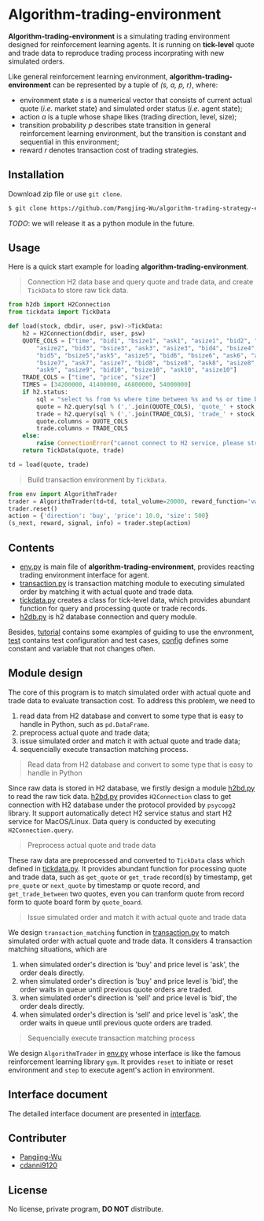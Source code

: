 # Algorithm-trading-environment

**Algorithm-trading-environment** is a simulating trading environment designed for reinforcement learning agents. It is running on **tick-level** quote and trade data to reproduce trading process incorprating with new simulated orders. 
 
Like general reinforcement learning environment, **algorithm-trading-environment** can be represented by a tuple of *(s, a, p, r)*, where:
* environment state *s* is a numerical vector that consists of current actual quote (*i.e.* market state) and simulated order status (*i.e.* agent state);
* action *a* is a tuple whose shape likes (trading direction, level, size);
* transition probability *p* describes state transition in general reinforcement learning environment, but the transition is constant and sequential in this environment;
* reward *r* denotes transaction cost of trading strategies.


## Installation

Download zip file or use `git clone`.

```bash
$ git clone https://github.com/Pangjing-Wu/algorithm-trading-strategy-environment.git
```

*TODO*: we will release it as a python module in the future.


## Usage

Here is a quick start example for loading **algorithm-trading-environment**.

> Connection H2 data base and query quote and trade data, and create `TickData` to store raw tick data.
```python
from h2db import H2Connection
from tickdata import TickData

def load(stock, dbdir, user, psw)->TickData:
    h2 = H2Connection(dbdir, user, psw)
    QUOTE_COLS = ["time", "bid1", "bsize1", "ask1", "asize1", "bid2", "bsize2", "ask2",
        "asize2", "bid3", "bsize3", "ask3", "asize3", "bid4", "bsize4", "ask4", "asize4",
        "bid5", "bsize5","ask5", "asize5", "bid6", "bsize6", "ask6", "asize6", "bid7",
        "bsize7", "ask7", "asize7", "bid8", "bsize8", "ask8", "asize8", "bid9", "bsize9",
        "ask9", "asize9", "bid10", "bsize10", "ask10", "asize10"]
    TRADE_COLS = ["time", "price", "size"]
    TIMES = [34200000, 41400000, 46800000, 54000000]
    if h2.status:
        sql = "select %s from %s where time between %s and %s or time between %s and %s"
        quote = h2.query(sql % (','.join(QUOTE_COLS), 'quote_' + stock, *TIMES))
        trade = h2.query(sql % (','.join(TRADE_COLS), 'trade_' + stock, *TIMES))
        quote.columns = QUOTE_COLS
        trade.columns = TRADE_COLS
    else:
        raise ConnectionError("cannot connect to H2 service, please strat H2 service first.")
    return TickData(quote, trade)

td = load(quote, trade)
```
> Build transaction environment by `TickData`.
```python
from env import AlgorithmTrader
trader = AlgorithmTrader(td=td, total_volume=20000, reward_function='vwap', wait_t=0, max_level=5)
trader.reset()
action = {'direction': 'buy', 'price': 10.0, 'size': 500}
(s_next, reward, signal, info) = trader.step(action)
```

## Contents

* [env.py](env.py) is main file of **algorithm-trading-environment**, provides reacting trading environment interface for agent.
* [transaction.py](transaction.py) is transaction matching module to executing simulated order by matching it with actual quote and trade data.
* [tickdata.py](tickdata.py) creates a class for tick-level data, which provides abundant function for query and processing quote or trade records.
* [h2db.py](h2db.py) is h2 database connection and query module.

Besides, [tutorial](./tutorial) contains some examples of guiding to use the envronment, [test](./test) contains test configuration and test cases, [config](./config) defines some constant and variable that not changes often.


## Module design

The core of this program is to match simulated order with actual quote and trade data to evaluate transaction cost. To address this problem, we need to

1. read data from H2 database and convert to some type that is easy to handle in Python, such as `pd.DataFrame`.
2. preprocess actual quote and trade data;
3. issue simulated order and match it with actual quote and trade data;
4. sequencially execute transaction matching process.

> Read data from H2 database and convert to some type that is easy to handle in Python

Since raw data is stored in H2 database, we firstly design a module [h2bd.py](h2db.py) to read the raw tick data. [h2bd.py](h2db.py) provides `H2Connection` class to get connection with H2 database under the protocol provided by `psycopg2` library. It support automatically detect H2 service status and start H2 service for MacOS/Linux. Data query is conducted by executing `H2Connection.query`.

> Preprocess actual quote and trade data

These raw data are preprocessed and converted to `TickData` class which defined in [tickdata.py](tickdata.py). It provides abundant function for processing quote and trade data, such as `get_quote` or `get_trade` record(s) by timestamp, get `pre_quote` or `next_quote` by timestamp or quote record, and `get_trade_between` two quotes, even you can tranform quote from record form to quote board form by `quote_board`.

> Issue simulated order and match it with actual quote and trade data

We design `transaction_matching` function in [transaction.py](transaction.py) to match simulated order with actual quote and trade data. It considers 4 transaction matching situations, which are
1. when simulated order's direction is 'buy' and price level is 'ask', the order deals directly.
2. when simulated order's direction is 'buy' and price level is 'bid', the order waits in queue until previous quote orders are traded.
3. when simulated order's direction is 'sell' and price level is 'bid', the order deals directly.
4. when simulated order's direction is 'sell' and price level is 'ask', the order waits in queue until previous quote orders are traded.

> Sequencially execute transaction matching process

We design `AlgorithmTrader` in [env.py](evn.py) whose interface is like the famous reinforcement learning library `gym`. It provides `reset` to initiate or reset environment and `step` to execute agent's action in environment.

## Interface document
The detailed interface document are presented in [interface](doc/interface.md).

## Contributer
* [Pangjing-Wu](https://github.com/Pangjing-Wu)
* [cdanni9120](https://github.com/cdanni9120)

## License
No license, private program, **DO NOT** distribute.
